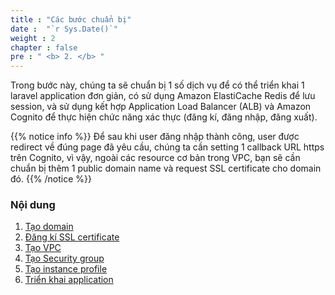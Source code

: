 ```yaml
---
title : "Các bước chuẩn bị"
date :  "`r Sys.Date()`" 
weight : 2 
chapter : false
pre : " <b> 2. </b> "
---
```


Trong bước này, chúng ta sẽ chuẩn bị 1 số dịch vụ để có thể triển khai 1 laravel application đơn giản, có sử dụng Amazon ElastiCache Redis để lưu session, và sử dụng kết hợp Application Load Balancer (ALB) và Amazon Cognito để thực hiện chức năng xác thực (đăng kí, đăng nhập, đăng xuất).

{{% notice info %}}
Để sau khi user đăng nhập thành công, user được redirect về đúng page đã yêu cầu, chúng ta cần setting 1 callback URL https trên Cognito, vì vậy, ngoài các resource cơ bản trong VPC, bạn sẽ cần chuẩn bị thêm 1 public domain name và request SSL certificate cho domain đó.
{{% /notice %}}

### Nội dung
  1. [Tạo domain](2.1-domain/)
  2. [Đăng kí SSL certificate](2.2-ssl/)
  3. [Tạo VPC](2.3-vpc/)
  4. [Tạo Security group](2.4-sg/)
  5. [Tạo instance profile](2.5-ec2profile/)
  6. [Triển khai application](2.6-deployapplication/)

  
